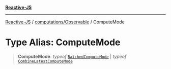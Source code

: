 [**Reactive-JS**](../../../README.md)

***

[Reactive-JS](../../../README.md) / [computations/Observable](../README.md) / ComputeMode

# Type Alias: ComputeMode

> **ComputeMode**: *typeof* [`BatchedComputeMode`](../variables/BatchedComputeMode.md) \| *typeof* [`CombineLatestComputeMode`](../variables/CombineLatestComputeMode.md)
